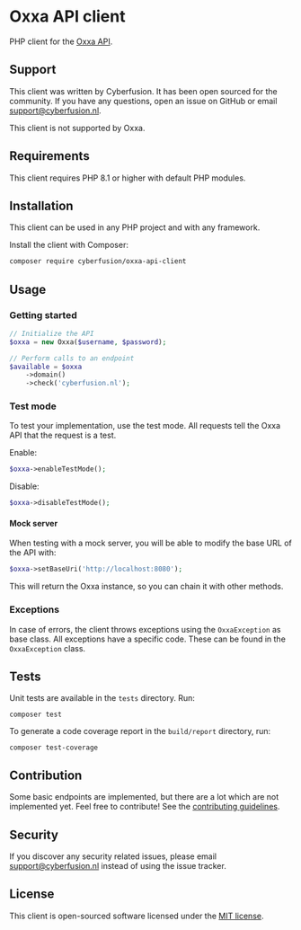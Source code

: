# Oxxa API client

PHP client for the [Oxxa API](https://www.oxxa.com/domeinnamen/api).

## Support

This client was written by Cyberfusion. It has been open sourced for the community. If you have any questions, open an 
issue on GitHub or email support@cyberfusion.nl.

This client is not supported by Oxxa.

## Requirements

This client requires PHP 8.1 or higher with default PHP modules.

## Installation

This client can be used in any PHP project and with any framework.

Install the client with Composer:

```bash
composer require cyberfusion/oxxa-api-client
```

## Usage

### Getting started

```php
// Initialize the API
$oxxa = new Oxxa($username, $password);

// Perform calls to an endpoint
$available = $oxxa
    ->domain()
    ->check('cyberfusion.nl');
```

### Test mode

To test your implementation, use the test mode. All requests tell the Oxxa API that the request is a test.

Enable: 

```php
$oxxa->enableTestMode();
```

Disable:

```php
$oxxa->disableTestMode();
```

#### Mock server

When testing with a mock server, you will be able to modify the base URL of the API with:

```php
$oxxa->setBaseUri('http://localhost:8080');
```

This will return the Oxxa instance, so you can chain it with other methods.

### Exceptions

In case of errors, the client throws exceptions using the `OxxaException` as base class. All exceptions have a specific 
code. These can be found in the `OxxaException` class.

## Tests

Unit tests are available in the `tests` directory. Run:

`composer test`

To generate a code coverage report in the `build/report` directory, run:

`composer test-coverage`

## Contribution

Some basic endpoints are implemented, but there are a lot which are not implemented yet. Feel free to contribute! See 
the [contributing guidelines](CONTRIBUTING.md).

## Security

If you discover any security related issues, please email support@cyberfusion.nl instead of using the issue tracker.

## License

This client is open-sourced software licensed under the [MIT license](http://support.org/licenses/MIT).
